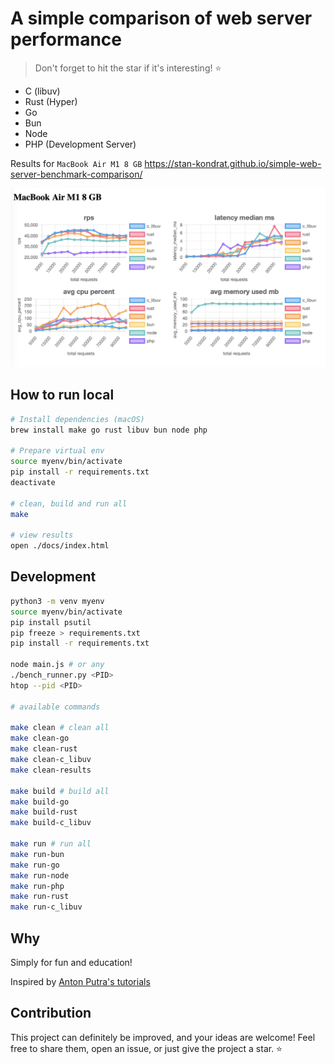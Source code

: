 # A simple comparison of web server performance


> Don't forget to hit the star if it's interesting! ⭐

- C (libuv)
- Rust (Hyper)
- Go
- Bun
- Node
- PHP (Development Server)

Results for `MacBook Air M1 8 GB` https://stan-kondrat.github.io/simple-web-server-benchmark-comparison/

![A simple comparison of web server performance - preview](docs/simple-bench-preview.png)


## How to run local

```sh
# Install dependencies (macOS)
brew install make go rust libuv bun node php

# Prepare virtual env
source myenv/bin/activate
pip install -r requirements.txt
deactivate

# clean, build and run all
make 

# view results
open ./docs/index.html
```

## Development
```sh
python3 -m venv myenv
source myenv/bin/activate
pip install psutil
pip freeze > requirements.txt
pip install -r requirements.txt

node main.js # or any 
./bench_runner.py <PID>
htop --pid <PID>

# available commands

make clean # clean all
make clean-go
make clean-rust
make clean-c_libuv
make clean-results

make build # build all
make build-go
make build-rust
make build-c_libuv

make run # run all
make run-bun
make run-go
make run-node
make run-php
make run-rust
make run-c_libuv
```

## Why  
Simply for fun and education!  

Inspired by [Anton Putra's tutorials](https://github.com/antonputra/tutorials)

## Contribution

This project can definitely be improved, and your ideas are welcome! 
Feel free to share them, open an issue, or just give the project a star. ⭐
